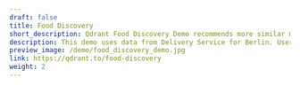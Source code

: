 ```yaml
---
draft: false
title: Food Discovery
short_description: Qdrant Food Discovery Demo recommends more similar meals based on how they look
description: This demo uses data from Delivery Service for Berlin. Users may like or dislike the photo of a dish, and the app will recommend more similar meals based on how they look. It's also possible to choose to view results from the restaurants within the delivery radius.
preview_image: /demo/food_discovery_demo.jpg
link: https://qdrant.to/food-discovery
weight: 2
---
```

